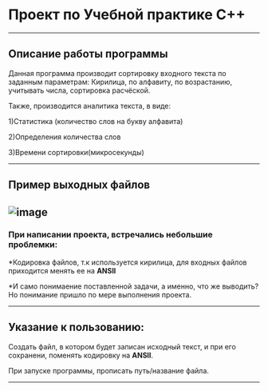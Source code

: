 # Проект по Учебной практике С++

---
## Описание работы программы
Данная программа производит сортировку входного текста по заданным параметрам: 
Кирилица, по алфавиту, по возрастанию, учитывать числа, сортировка расчёской.

Также, производится аналитика текста, в виде:

1)Статистика (количество слов на букву алфавита)

2)Определения количества слов

3)Времени сортировки(микросекунды)

---
## Пример выходных файлов
![image](https://user-images.githubusercontent.com/46450848/169917401-3c2ad6c1-f3c4-4b8f-85e9-a32650a64750.png)
---
### При написании проекта, встречались небольшие проблемки:

*Кодировка файлов, т.к используется кирилица, для входных файлов приходится менять ее на **ANSII**

*И само понимаение поставленной задачи, а именно, что же выводить? Но понимание пришло по мере выполнения проекта.

---

## Указание к пользованию:

Создать файл, в котором будет записан исходный текст, и при его сохранени, поменять кодировку на **ANSII**.

При запуске программы, прописать путь/название файла.

---
